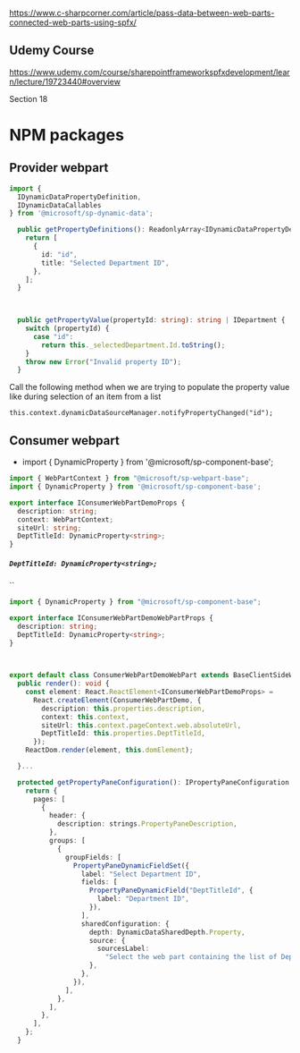 https://www.c-sharpcorner.com/article/pass-data-between-web-parts-connected-web-parts-using-spfx/

## Udemy Course
https://www.udemy.com/course/sharepointframeworkspfxdevelopment/learn/lecture/19723440#overview

Section 18

# NPM packages

## Provider webpart
```TypeScript
import {
  IDynamicDataPropertyDefinition,
  IDynamicDataCallables
} from '@microsoft/sp-dynamic-data';
```


```TypeScript
  public getPropertyDefinitions(): ReadonlyArray<IDynamicDataPropertyDefinition> {
    return [
      {
        id: "id",
        title: "Selected Department ID",
      },
    ];
  }

  

  public getPropertyValue(propertyId: string): string | IDepartment {
    switch (propertyId) {
      case "id":
        return this._selectedDepartment.Id.toString();
    }
    throw new Error("Invalid property ID");
  }
```

Call the following method when we are trying to populate the property value like during selection of an item from a list

`this.context.dynamicDataSourceManager.notifyPropertyChanged("id");`


## Consumer webpart

- import { DynamicProperty } from '@microsoft/sp-component-base';

```TypeScript
import { WebPartContext } from "@microsoft/sp-webpart-base";
import { DynamicProperty } from '@microsoft/sp-component-base';

export interface IConsumerWebPartDemoProps {
  description: string;
  context: WebPartContext;
  siteUrl: string;
  DeptTitleId: DynamicProperty<string>;
}


```
##### **`DeptTitleId: DynamicProperty<string>;`**
``

```TypeScript
import { DynamicProperty } from "@microsoft/sp-component-base";

export interface IConsumerWebPartDemoWebPartProps {
  description: string;
  DeptTitleId: DynamicProperty<string>;
}

  

export default class ConsumerWebPartDemoWebPart extends BaseClientSideWebPart<IConsumerWebPartDemoWebPartProps> {
  public render(): void {
    const element: React.ReactElement<IConsumerWebPartDemoProps> =
      React.createElement(ConsumerWebPartDemo, {
        description: this.properties.description,
        context: this.context,
        siteUrl: this.context.pageContext.web.absoluteUrl,
        DeptTitleId: this.properties.DeptTitleId,
      });
    ReactDom.render(element, this.domElement);

  }...
```

```TypeScript
  protected getPropertyPaneConfiguration(): IPropertyPaneConfiguration {
    return {
      pages: [
        {
          header: {
            description: strings.PropertyPaneDescription,
          },
          groups: [
            {
              groupFields: [
                PropertyPaneDynamicFieldSet({
                  label: "Select Department ID",
                  fields: [
                    PropertyPaneDynamicField("DeptTitleId", {
                      label: "Department ID",
                    }),
                  ],
                  sharedConfiguration: {
                    depth: DynamicDataSharedDepth.Property,
                    source: {
                      sourcesLabel:
                        "Select the web part containing the list of Departments",
                    },
                  },
                }),
              ],
            },
          ],
        },
      ],
    };
  }
```